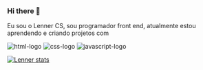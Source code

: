 ### Hi there 👋

Eu sou o Lenner CS, sou programador front end, atualmente estou aprendendo e criando projetos com 

<img src="https://img.shields.io/badge/HTML5-E34F26?style=for-the-badge&logo=html5&logoColor=white" alt="html-logo"/>
<img src="https://img.shields.io/badge/CSS-239120?&style=for-the-badge&logo=css3&logoColor=white" alt="css-logo" />
<img src="https://img.shields.io/badge/JavaScript-F7DF1E?style=for-the-badge&logo=javascript&logoColor=black" alt="javascript-logo"/>

[![Lenner stats](https://github-readme-stats.vercel.app/api?username=lennercs)](https://github.com/anuraghazra/github-readme-stats)
